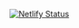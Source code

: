 [![Netlify Status](https://api.netlify.com/api/v1/badges/045d704a-cb3e-4a2d-b329-8193815ef61e/deploy-status)](https://app.netlify.com/sites/alphapivita/deploys)